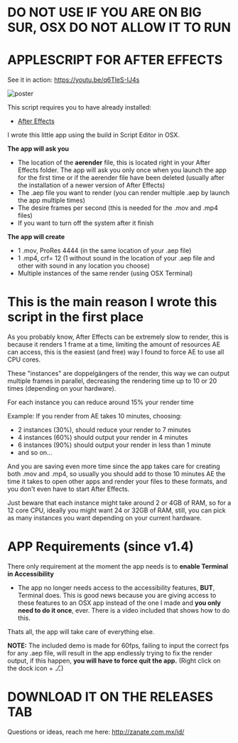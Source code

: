 # DO NOT USE IF YOU ARE ON BIG SUR, OSX DO NOT ALLOW IT TO RUN

# APPLESCRIPT FOR AFTER EFFECTS
See it in action: https://youtu.be/q6TleS-IJ4s

![poster](https://p1.f0.n0.cdn.getcloudapp.com/items/KouWqRzo/Screen+Shot+2020-02-27+at+12.40.01+PM.png?v=4a09f05351f3a0c8624d7ccf9add9ba5)


This script requires you to have already installed:
* [After Effects](https://www.adobe.com/products/aftereffects.html)


I wrote this little app using the build in Script Editor in OSX.

**The app will ask you**

- The location of the **aerender** file, this is located right in your After Effects folder. The app will ask you only once when you launch the app for the first time or if the aerender file have been deleted (usually after the installation of a newer version of After Effects)
- The .aep file you want to render (you can render multiple .aep by launch the app multiple times)
- The desire frames per second (this is needed for the .mov and .mp4 files)
- If you want to turn off the system after it finish

**The app will create**

- 1 .mov, ProRes 4444 (in the same location of your .aep file)
- 1 .mp4, crf= 12 (1 without sound in the location of your .aep file and other with sound in any location you choose)
- Multiple instances of the same render (using OSX Terminal)

# This is the main reason I wrote this script in the first place

As you probably know, After Effects can be extremely slow to render, this is because it renders 1 frame at a time, limiting the amount of resources AE can access, this is the easiest (and free) way I found to force AE to use all CPU cores.

These "instances" are doppelgängers of the render, this way we can output multiple frames in parallel, decreasing the rendering time up to 10 or 20 times (depending on your hardware).

For each instance you can reduce around 15% your render time

Example: If you render from AE takes 10 minutes, choosing:

- 2 instances (30%), should reduce your render to 7 minutes
- 4 instances (60%) should output your render in 4 minutes
- 6 instances (90%) should output your render in less than 1 minute
- and so on...

And you are saving even more time since the app takes care for creating both .mov and .mp4, so usually you should add to those 10 minutes AE the time it takes to open other apps and render your files to these formats,  and you don't even have to start After Effects.

Just beware that each instance might take around 2 or 4GB of RAM, so for a 12 core CPU, ideally you might want 24 or 32GB of RAM, still, you can pick as many instances you want depending on your current hardware.

# APP Requirements (since v1.4)

There only requirement at the moment the app needs is to **enable Terminal in Accessibility**

- The app no longer needs access to the accessibility features, **BUT**, Terminal does. This is good news because you are giving access to these features to an OSX app instead of the one I made and **you only need to do it once**, ever. There is a video included that shows how to do this.

Thats all, the app will take care of everything else.

**NOTE:** The included demo is made for 60fps, failing to input the correct fps for any .aep file, will result in the app endlessly trying to fix the render output, if this happen, **you will have to force quit the app.** (Right click on the dock icon + ⎇)

# DOWNLOAD IT ON THE RELEASES TAB

Questions or ideas, reach me here: http://zanate.com.mx/id/

